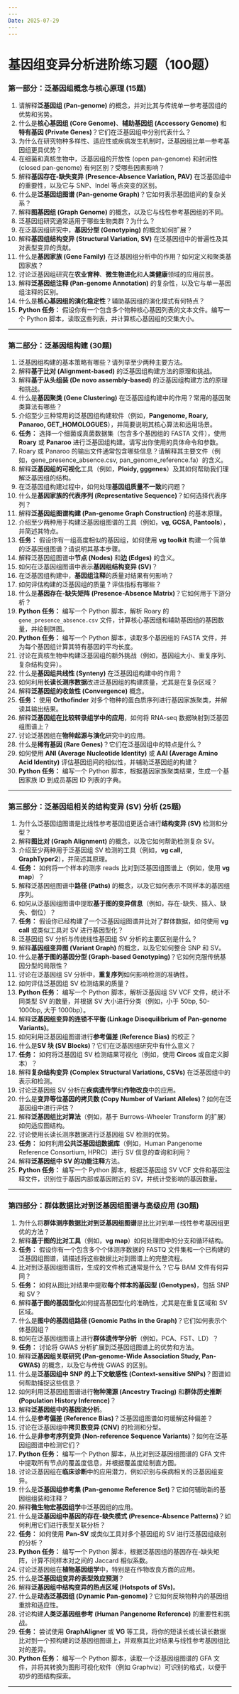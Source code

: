 ```yaml
---
​---
Date: 2025-07-29
​---
---
```


# 基因组变异分析进阶练习题（100题）



### 第一部分：泛基因组概念与核心原理 (15题)



1. 请解释**泛基因组 (Pan-genome)** 的概念，并对比其与传统单一参考基因组的优势和劣势。
2. 什么是**核心基因组 (Core Genome)**、**辅助基因组 (Accessory Genome)** 和**特有基因 (Private Genes)**？它们在泛基因组中分别代表什么？
3. 为什么在研究物种多样性、适应性或疾病发生机制时，泛基因组比单一参考基因组更具优势？
4. 在细菌和真核生物中，泛基因组的开放性 (open pan-genome) 和封闭性 (closed pan-genome) 有何区别？受哪些因素影响？
5. 解释**基因存在-缺失变异 (Presence-Absence Variation, PAV)** 在泛基因组中的重要性，以及它与 SNP、Indel 等点突变的区别。
6. 什么是**泛基因组图谱 (Pan-genome Graph)**？它如何表示基因组间的复杂关系？
7. 解释**图基因组 (Graph Genome)** 的概念，以及它与线性参考基因组的不同。
8. 泛基因组研究通常适用于哪些生物类群？为什么？
9. 在泛基因组研究中，**基因分型 (Genotyping)** 的概念如何扩展？
10. 解释**基因组结构变异 (Structural Variation, SV)** 在泛基因组中的普遍性及其对表型变异的贡献。
11. 什么是**基因家族 (Gene Family)** 在泛基因组分析中的作用？如何定义和聚类基因家族？
12. 讨论泛基因组研究在**农业育种**、**微生物进化**和**人类健康**领域的应用前景。
13. 解释**泛基因组注释 (Pan-genome Annotation)** 的复杂性，以及它与单一基因组注释的区别。
14. 什么是**核心基因组的演化稳定性**？辅助基因组的演化模式有何特点？
15. **Python 任务：** 假设你有一个包含多个物种核心基因列表的文本文件。编写一个 Python 脚本，读取这些列表，并计算核心基因组的交集大小。

------



### 第二部分：泛基因组构建 (30题)



1. 泛基因组构建的基本策略有哪些？请列举至少两种主要方法。
2. 解释**基于比对 (Alignment-based)** 的泛基因组构建方法的原理和挑战。
3. 解释**基于从头组装 (De novo assembly-based)** 的泛基因组构建方法的原理和挑战。
4. 什么是**基因聚类 (Gene Clustering)** 在泛基因组构建中的作用？常用的基因聚类算法有哪些？
5. 介绍至少三种常用的泛基因组构建软件（例如，**Pangenome, Roary, Panaroo, GET_HOMOLOGUES**），并简要说明其核心算法和适用场景。
6. **任务：** 选择一个细菌或真菌数据集（包含多个基因组的 FASTA 文件），使用 **Roary** 或 **Panaroo** 进行泛基因组构建。请写出你使用的具体命令和参数。
7. Roary 或 Panaroo 的输出文件通常包含哪些信息？请解释其主要文件（例如，gene_presence_absence.csv, pan_genome_reference.fa）的含义。
8. 解释**泛基因组的可视化**工具（例如，**Ploidy, gggenes**）及其如何帮助我们理解泛基因组的结构。
9. 在泛基因组构建过程中，如何处理**基因组质量不一致**的问题？
10. 什么是**基因家族的代表序列 (Representative Sequence)**？如何选择代表序列？
11. 解释**泛基因组图谱构建 (Pan-genome Graph Construction)** 的基本原理。
12. 介绍至少两种用于构建泛基因组图谱的工具（例如，**vg, GCSA, Pantools**），并简述其特点。
13. **任务：** 假设你有一组高度相似的基因组，如何使用 **vg toolkit** 构建一个简单的泛基因组图谱？请说明其基本步骤。
14. 解释泛基因组图谱中**节点 (Nodes)** 和**边 (Edges)** 的含义。
15. 如何在泛基因组图谱中表示**基因组结构变异 (SV)**？
16. 在泛基因组构建中，**基因组注释**的质量对结果有何影响？
17. 如何评估构建的泛基因组的质量？评估指标有哪些？
18. 什么是**基因存在-缺失矩阵 (Presence-Absence Matrix)**？它如何用于下游分析？
19. **Python 任务：** 编写一个 Python 脚本，解析 Roary 的 `gene_presence_absence.csv` 文件，计算核心基因组和辅助基因组的基因数量，并绘制饼图。
20. **Python 任务：** 编写一个 Python 脚本，读取多个基因组的 FASTA 文件，并为每个基因组计算其特有基因的平均长度。
21. 讨论在真核生物中构建泛基因组的额外挑战（例如，基因组大小、重复序列、复杂结构变异）。
22. 什么是**基因组共线性 (Synteny)** 在泛基因组构建中的作用？
23. 如何利用**长读长测序数据**改进泛基因组的构建质量，尤其是在复杂区域？
24. 解释**泛基因组的收敛性 (Convergence)** 概念。
25. **任务：** 使用 **Orthofinder** 对多个物种的蛋白质序列进行基因家族聚类，并解读其输出结果。
26. 解释**泛基因组在比较转录组学中的应用**，如何将 RNA-seq 数据映射到泛基因组图谱上？
27. 讨论泛基因组在**物种起源与演化**研究中的应用。
28. 什么是**稀有基因 (Rare Genes)**？它们在泛基因组中的特点是什么？
29. 如何使用 **ANI (Average Nucleotide Identity)** 或 **AAI (Average Amino Acid Identity)** 评估基因组间的相似性，并辅助泛基因组的构建？
30. **Python 任务：** 编写一个 Python 脚本，根据基因家族聚类结果，生成一个基因家族 ID 到成员基因 ID 列表的字典。

------



### 第三部分：泛基因组相关的结构变异 (SV) 分析 (25题)



1. 为什么泛基因组图谱是比线性参考基因组更适合进行**结构变异 (SV)** 检测和分型？
2. 解释**图比对 (Graph Alignment)** 的概念，以及它如何帮助检测复杂 SV。
3. 介绍至少两种用于泛基因组 SV 检测的工具（例如，**vg call, GraphTyper2**），并简述其原理。
4. **任务：** 如何将一个样本的测序 reads 比对到泛基因组图谱上（例如，使用 **vg map**）？
5. 解释泛基因组图谱中**路径 (Paths)** 的概念，以及它如何表示不同样本的基因组序列。
6. 如何从泛基因组图谱中提取**基于图的变异信息**（例如，存在-缺失、插入、缺失、倒位）？
7. **任务：** 假设你已经构建了一个泛基因组图谱并比对了群体数据，如何使用 **vg call** 或类似工具对 SV 进行基因型化？
8. 泛基因组 SV 分析与传统线性基因组 SV 分析的主要区别是什么？
9. 解释**基因组变异图 (Variant Graph)** 的概念，以及它如何整合 SNP 和 SV。
10. 什么是**基于图的基因分型 (Graph-based Genotyping)**？它如何克服传统基因分型的局限性？
11. 讨论在泛基因组 SV 分析中，**重复序列**如何影响检测的准确性。
12. 如何评估泛基因组 SV 检测结果的质量？
13. **Python 任务：** 编写一个 Python 脚本，解析泛基因组 SV VCF 文件，统计不同类型 SV 的数量，并根据 SV 大小进行分类（例如，小于 50bp, 50-1000bp, 大于 1000bp）。
14. 解释**泛基因组变异的连锁不平衡 (Linkage Disequilibrium of Pan-genome Variants)**。
15. 如何利用泛基因组图谱进行**参考偏差 (Reference Bias)** 的校正？
16. 什么是**SV 块 (SV Blocks)**？它们在泛基因组研究中有什么意义？
17. **任务：** 如何将泛基因组 SV 检测结果可视化（例如，使用 **Circos** 或自定义脚本）？
18. 解释**复杂结构变异 (Complex Structural Variations, CSVs)** 在泛基因组中的表示和检测。
19. 讨论泛基因组 SV 分析在**疾病遗传学**和**作物改良**中的应用。
20. 什么是**变异等位基因的拷贝数 (Copy Number of Variant Alleles)**？如何在泛基因组中进行评估？
21. 解释**泛基因组比对算法**（例如，基于 Burrows-Wheeler Transform 的扩展）如何适应图结构。
22. 讨论使用长读长测序数据进行泛基因组 SV 检测的优势。
23. **任务：** 如何利用**公共泛基因组数据库**（例如，Human Pangenome Reference Consortium, HPRC）进行 SV 信息的查询和利用？
24. 解释**泛基因组中 SV 的功能注释**方法。
25. **Python 任务：** 编写一个 Python 脚本，根据泛基因组 SV VCF 文件和基因注释文件，识别位于基因内部或基因附近的 SV，并统计受影响的基因数量。

------



### 第四部分：群体数据比对到泛基因组图谱与高级应用 (30题)



1. 为什么将**群体测序数据比对到泛基因组图谱**是比比对到单一线性参考基因组更优的方法？
2. 解释**基于图的比对工具**（例如，**vg map**）如何处理图中的分支和循环结构。
3. **任务：** 假设你有一个包含多个个体测序数据的 FASTQ 文件集和一个已构建的泛基因组图谱，请描述将这些数据比对到图谱上的完整流程。
4. 比对到泛基因组图谱后，生成的文件格式通常是什么？它与 BAM 文件有何异同？
5. **任务：** 如何从图比对结果中提取**每个样本的基因型 (Genotypes)**，包括 SNP 和 SV？
6. 解释**基于图的基因型化**如何提高基因型化的准确性，尤其是在重复区域和 SV 区域。
7. 什么是**图中的基因组路径 (Genomic Paths in the Graph)**？它们如何表示个体基因组？
8. 如何在泛基因组图谱上进行**群体遗传学分析**（例如，PCA、FST、LD）？
9. **任务：** 讨论将 GWAS 分析扩展到泛基因组图谱上的优势和方法。
10. 解释**泛基因组关联研究 (Pan-genome-Wide Association Study, Pan-GWAS)** 的概念，以及它与传统 GWAS 的区别。
11. 什么是**泛基因组中 SNP 的上下文敏感性 (Context-sensitive SNPs)**？图谱如何帮助捕捉这些信息？
12. 如何利用泛基因组图谱进行**物种溯源 (Ancestry Tracing)** 和**群体历史推断 (Population History Inference)**？
13. 解释**泛基因组中的基因流分析**。
14. 什么是**参考偏差 (Reference Bias)**？泛基因组图谱如何缓解这种偏差？
15. 讨论在泛基因组中**拷贝数变异 (CNV)** 的检测和分型。
16. 什么是**非参考序列变异 (Non-reference Sequence Variants)**？如何在泛基因组图谱中检测它们？
17. **Python 任务：** 编写一个 Python 脚本，从比对到泛基因组图谱的 GFA 文件中提取所有节点的覆盖度信息，并根据覆盖度绘制直方图。
18. 讨论泛基因组在**临床诊断**中的应用潜力，例如识别与疾病相关的泛基因组变异。
19. 什么是**泛基因组参考集 (Pan-genome Reference Set)**？它如何辅助新的基因组组装和注释？
20. 解释**微生物宏基因组学**中泛基因组的应用。
21. 什么是**泛基因组中基因的存在-缺失模式 (Presence-Absence Patterns)**？如何利用它们进行表型关联分析？
22. **任务：** 如何使用 **Pan-SV** 或类似工具对多个基因组的 SV 进行泛基因组级别的分析？
23. **Python 任务：** 编写一个 Python 脚本，根据泛基因组的基因存在-缺失矩阵，计算不同样本对之间的 Jaccard 相似系数。
24. 讨论泛基因组在**植物基因组学**中，特别是在作物改良方面的应用。
25. 什么是**泛基因组变异的表型效应预测**？
26. 解释**泛基因组中结构变异的热点区域 (Hotspots of SVs)**。
27. 什么是**动态泛基因组 (Dynamic Pan-genome)**？它如何反映物种内的基因组重排和适应性。
28. 讨论构建**人类泛基因组参考 (Human Pangenome Reference)** 的重要性和挑战。
29. **任务：** 尝试使用 **GraphAligner** 或 **VG** 等工具，将你的短读长或长读长数据比对到一个预构建的泛基因组图谱上，并观察其比对结果与线性参考基因组比对的差异。
30. **Python 任务：** 编写一个 Python 脚本，读取一个泛基因组图谱的 GFA 文件，并将其转换为图形可视化软件（例如 Graphviz）可识别的格式，以便于初步的图结构探索。

------
